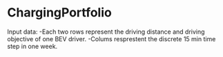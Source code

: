 # ChargingPortfolio

Input data:
-Each two rows represent the driving distance and driving objective of one BEV driver.
-Colums resprestent the discrete 15 min time step in one week.


